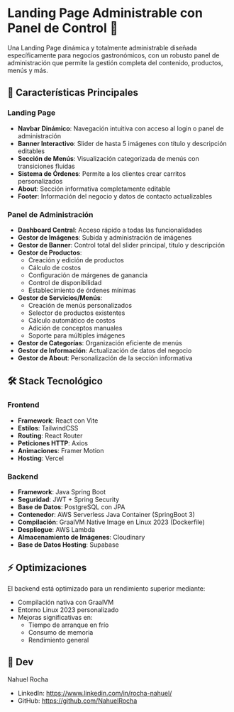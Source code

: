 # Landing Page Administrable con Panel de Control 🚀

Una Landing Page dinámica y totalmente administrable diseñada específicamente para negocios gastronómicos, con un robusto panel de administración que permite la gestión completa del contenido, productos, menús y más.

## 🌟 Características Principales

### Landing Page
- **Navbar Dinámico**: Navegación intuitiva con acceso al login o panel de administración
- **Banner Interactivo**: Slider de hasta 5 imágenes con título y descripción editables
- **Sección de Menús**: Visualización categorizada de menús con transiciones fluidas
- **Sistema de Órdenes**: Permite a los clientes crear carritos personalizados
- **About**: Sección informativa completamente editable
- **Footer**: Información del negocio y datos de contacto actualizables

### Panel de Administración
- **Dashboard Central**: Acceso rápido a todas las funcionalidades
- **Gestor de Imágenes**: Subida y administración de imágenes
- **Gestor de Banner**: Control total del slider principal, titulo y descripción
- **Gestor de Productos**: 
  - Creación y edición de productos
  - Cálculo de costos
  - Configuración de márgenes de ganancia
  - Control de disponibilidad
  - Establecimiento de órdenes mínimas
- **Gestor de Servicios/Menús**:
  - Creación de menús personalizados
  - Selector de productos existentes
  - Cálculo automático de costos
  - Adición de conceptos manuales
  - Soporte para múltiples imágenes
- **Gestor de Categorías**: Organización eficiente de menús
- **Gestor de Información**: Actualización de datos del negocio
- **Gestor de About**: Personalización de la sección informativa

## 🛠️ Stack Tecnológico

### Frontend
- **Framework**: React con Vite
- **Estilos**: TailwindCSS
- **Routing**: React Router
- **Peticiones HTTP**: Axios
- **Animaciones**: Framer Motion
- **Hosting**: Vercel

### Backend
- **Framework**: Java Spring Boot
- **Seguridad**: JWT + Spring Security
- **Base de Datos**: PostgreSQL con JPA
- **Contenedor**: AWS Serverless Java Container (SpringBoot 3)
- **Compilación**: GraalVM Native Image en Linux 2023 (Dockerfile)
- **Despliegue**: AWS Lambda
- **Almacenamiento de Imágenes**: Cloudinary
- **Base de Datos Hosting**: Supabase

## ⚡ Optimizaciones

El backend está optimizado para un rendimiento superior mediante:
- Compilación nativa con GraalVM
- Entorno Linux 2023 personalizado
- Mejoras significativas en:
  - Tiempo de arranque en frío
  - Consumo de memoria
  - Rendimiento general

## 👤 Dev

Nahuel Rocha
- LinkedIn: https://www.linkedin.com/in/rocha-nahuel/
- GitHub: https://github.com/NahuelRocha
